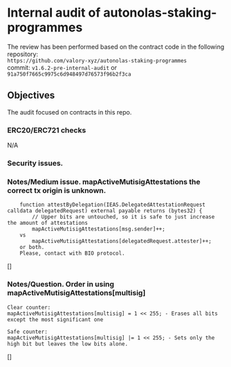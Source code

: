 # Internal audit of autonolas-staking-programmes
The review has been performed based on the contract code in the following repository:<br>
`https://github.com/valory-xyz/autonolas-staking-programmes` <br>
commit: `v1.6.2-pre-internal-audit` or `91a750f7665c9975c6d948497d76573f96b2f3ca` <br> 

## Objectives
The audit focused on contracts in this repo. <br>

### ERC20/ERC721 checks
N/A

### Security issues. 
### Notes/Medium issue. mapActiveMutisigAttestations the correct tx origin is unknown.
```
    function attestByDelegation(IEAS.DelegatedAttestationRequest calldata delegatedRequest) external payable returns (bytes32) {
        // Upper bits are untouched, so it is safe to just increase the amount of attestations
        mapActiveMutisigAttestations[msg.sender]++;
    vs
        mapActiveMutisigAttestations[delegatedRequest.attester]++;
    or both.
    Please, contact with BIO protocol.
```
[]

### Notes/Question. Order in using mapActiveMutisigAttestations[multisig]
```
Clear counter:
mapActiveMutisigAttestations[multisig] = 1 << 255; - Erases all bits except the most significant one

Safe counter:
mapActiveMutisigAttestations[multisig] |= 1 << 255; - Sets only the high bit but leaves the low bits alone.
```
[]






